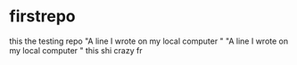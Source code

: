 # firstrepo
this the testing repo
"A line I wrote on my local computer  " 
"A line I wrote on my local computer  " 
this shi crazy fr